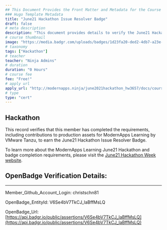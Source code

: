 ```yaml
---
## This Document Provides the Front Matter and Metadata for the Course Information page used in the modernapps.ninja homepage and the member profile page.
### Hugo Template Metadata
title: "June21 Hackathon Issue Resolver Badge"
draft: false
# meta description
description: "This document provides details to verify the June21 Hackathon Issue Resolver Badge was awarded by ModernApps Learning by VMware Tanzu"
# course thumbnail
image: "https://media.badgr.com/uploads/badges/1d23fa20-ded2-4db7-a23e-a236b9175132.png"
# taxonomy
tags: ["Hackathon"]
# teacher
teacher: "Ninja Admins"
# duration
duration: "0 Hours"
# course fee
fee: "Free!"
# apply url
apply_url: "http://modernapps.ninja/june2021hackathon_hw3657/docs/courseintroduction/"
# type
type: "cert"
---  
```

  

## Hackathon 

This record verifies that this member has completed the requirements, including contributions to production assets for ModernApps Learning by VMware Tanzu, to earn the June21 Hackathon Issue Resolver Badge.  

To learn more about the ModernApps Learning June21 Hackathon and badge completion requirements, please visit the [June21 Hackathon Week website](http://modernapps.ninja/june2021hackathon_hw3657/docs/courseintroduction/).

## OpenBadge Verification Details:  
---  
  
   
Member_Github_Account_Login: christschn81  
   
OpenBadge_EntityId: V6Se4bV7TkCJ_laBffMsLQ
   
OpenBadge_Url: [https://api.badgr.io/public/assertions/V6Se4bV7TkCJ_laBffMsLQ](https://api.badgr.io/public/assertions/V6Se4bV7TkCJ_laBffMsLQ)
   
